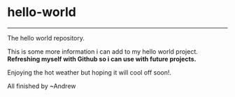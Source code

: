 # hello-world
-----------------------------
The hello world repository.

This is some more information i can add to my hello world project.
**Refreshing myself with Github so i can use with future projects.**


Enjoying the hot weather but hoping it will cool off soon!.

All finished by
~Andrew
